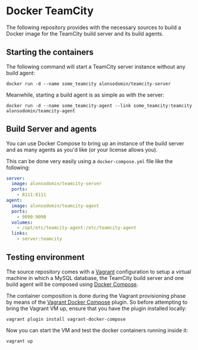 # Docker TeamCity

The following repository provides with the necessary sources to build a Docker image for the TeamCity build server
and its build agents.

## Starting the containers

The following command will start a TeamCity server instance without any build agent:

```
docker run -d --name some_teamcity alonsodomin/teamcity-server
```

Meanwhile, starting a build agent is as simple as with the server:

```
docker run -d --name some_teamcity-agent --link some_teamcity:teamcity alonsodomin/teamcity-agent
```

## Build Server and agents

You can use Docker Compose to bring up an instance of the build server and as many agents as you'd like (or your
license allows you).

This can be done very easily using a `docker-compose.yml` file like the following:

```yaml
server:
  image: alonsodomin/teamcity-server
  ports:
    - 8111:8111
agent:
  image: alonsodomin/teamcity-agent
  ports:
    - 9090:9090
  volumes:
    - /opt/etc/teamcity-agent:/etc/teamcity-agent
  links:
    - server:teamcity
```

## Testing environment
 
The source repository comes with a [Vagrant](http://www.vagrantup.com) configuration to setup a virtual machine in 
which a MySQL database, the TeamCity build server and one build agent will be composed using 
[Docker Compose](https://docs.docker.com/compose/).

The container composition is done during the Vagrant provisioning phase by means of the 
[Vagrant Docker Compose](https://github.com/leighmcculloch/vagrant-docker-compose) plugin. So before attempting to
bring the Vagrant VM up, ensure that you have the plugin installed locally:

```
vagrant plugin install vagrant-docker-compose
```

Now you can start the VM and test the docker containers running inside it:

```
vagrant up
```
